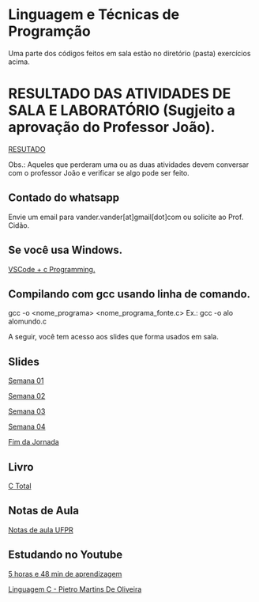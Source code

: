 # Linguagem e Técnicas de Programção
Uma parte dos códigos feitos em sala estão no diretório (pasta) exercícios acima.

# RESULTADO DAS ATIVIDADES DE SALA E LABORATÓRIO (Sugjeito a aprovação do Professor João).
[RESUTADO](https://docs.google.com/spreadsheets/d/1ZZpurNqvpGJnwibhxbWae2Wo5DhDPclXTKostdZNY54/edit?pli=1&gid=1332890251#gid=1332890251)

Obs.: Aqueles que perderam uma ou as duas atividades devem conversar com o professor João e verificar se algo pode ser feito.

## Contado do whatsapp
Envie um email para vander.vander[at]gmail[dot]com ou solicite ao Prof. Cidão.

## Se você usa Windows.
[VSCode + c Programming.](https://www.youtube.com/watch?v=3pfRvy_gfqY)

## Compilando com gcc usando linha de comando.
gcc -o <nome_programa> <nome_programa_fonte.c>
Ex.: gcc -o alo alomundo.c

A seguir, você tem acesso aos slides que forma usados em sala.

## Slides
[Semana 01](https://docs.google.com/presentation/d/1Vr7u0_TocwgluPt3fIZ73sPQ33LqsXAC8ycHHmNqx5o/edit?usp=sharing)

[Semana 02](https://docs.google.com/presentation/d/1ixK4OuMlBa2W1mtpbQXy25Cuy0B6OJF3KMdWgl7X9n8/edit?usp=sharing)

[Semana 03](https://docs.google.com/presentation/d/1l8ml6UFX2KS6f7SiWdPZ2pr3aeuKDWxA6OufGL5sSkQ/edit?usp=sharing)

[Semana 04](https://docs.google.com/presentation/d/1k_fTuWz90a-Ud8ROnHNHCSKcxp_qhYdacoE7EK1OBB8/edit?usp=sharing)

[Fim da Jornada](https://docs.google.com/presentation/d/1DplLfkA2PisXNtSytfXNXowjY20kcDZdDvxb_dZXP7A/edit#slide=id.p)

## Livro
[C Total](https://www.inf.ufpr.br/lesoliveira/download/c-completo-total.pdf)

## Notas de Aula
[Notas de aula UFPR](https://www.inf.ufpr.br/cursos/ci067/Docs/NotasAula.pdf)

## Estudando no Youtube
[5 horas e 48 min de aprendizagem](https://www.youtube.com/watch?v=ssJY5MDLjlo)

[Linguagem C - Pietro Martins De Oliveira](https://www.youtube.com/watch?v=2w8GYzBjNj8&list=PLpaKFn4Q4GMOBAeqC1S5_Fna_Y5XaOQS2)

